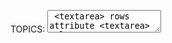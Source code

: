 TOPICS: <textarea>
        <textarea> rows attribute
        <textarea> cols attribute
        <textarea> name attribute
        <textarea> maxlength attribute
        <textarea> minlength attribute
        <textarea> required attribute
        <textarea> wrap attribute
        <textarea> autocomplete attribute
        <textarea> autofocus attribute
        <textarea> disabled attribute
        <textarea> readonly attribute
        <textarea> placeholder attribute

# HTML `<textarea>` 元素

**HTML `<textarea>` 元素**代表**多行纯文本编辑控件**，当您希望允许用户输入大量自由格式文本（例如，对评论或反馈表单的评论）时，该控件很有用。

## 技术摘要

|  |  |
| :-- | :-- |
| **内容分类** | *流式内容*，*短语内容*，*交互式内容*，*列表型、可标记的、可重置的和可提交的与表单相关的元素*。 |
| **允许的内容** | *文本* |
| **标签省略** | 不允许，开始标签和结束标签都是必需的. |
| **允许的父元素** | 任何接受 *短语内容* 的元素. |
| **允许的 ARIA 角色** | 无 |
| **DOM 接口** | **`HTMLTextAreaElement`** |

## 属性

此元素包括[全局属性](/zh-hans/webfrontend/HTML_Global_Attributes).

| 属性 | 描述 |
| :-- | :-- |
| **`rows`** | 控件的**可见文本行数**。|
| **`cols`** | 文本控件的**可见宽度**，以平均字符宽度为单位。如果指定，则必须为*正整数*。如果未指定，则默认值为 *`20`*。|
| **`name`** | 控件的**名称**。|
| **`maxlength`** | 用户可以输入的**最大字符数**（*UTF-16* 编码单元）。如果未指定此值，则用户可以输入*不限数量*的字符。|
| **`minlength`** | 用户应输入的**最小字符数**（*UTF-16* 编码单元）。|
| **`wrap`** | 指示控件如何环绕文本。可能的值为：<br><br>**`hard`:** 浏览器会自动插入换行符（CR + LF），以使每行的宽度不超过控件的宽度； <br>**`soft`:** 浏览器确保值中的所有换行符均由CR + LF对组成，但不会插入任何其他字符 <br>**`off`:** 类似于 `soft`，但将外观更改为空白：之前，不要环绕超过 `cols` 的线段，并且 `<textarea>` 可以水平滚动。<br><br>如果未指定此属性，则 *`soft`* 为其默认值。|
| **`placeholder`** | 向用户**提示**可以在控件中输入的内容。呈现提示时，占位符文本内的回车符或换行符必须视为换行符。|
| `spellcheck` | 指定`<textarea>`是否受基础浏览器/OS的拼写检查。 值可以是：<br> **`true`:** 表示该元素需要检查其拼写和语法。<br> **`default`:** 表示该元素将按照 默认行为，可能基于父元素自己的`spellcheck`值。<br> **`false`:** 指示不应对元素进行拼写检查。|

`<textarea>`元素还支持用于 *[`<input>`](/zh-hans/webfrontend/<input>)* 的几种常见属性:
**`form`**、**`autocomplete`**、**`autofocus`**、**`disabled`**、`placeholder`、**`readonly`** 和 **`required`**。

## 基本用法

以下示例显示了一个非常简单的文本区域，其中包含一定数量的行和列以及一些默认内容。

```html
<label for="t">输入文本：</label>
<textarea id="t" name="textarea"
   rows="10" cols="50">Write something here</textarea>
```

**`id`** 属性允许将 `<textarea>` 与 *[`<label>`](/zh-hans/webfrontend/<label>)* 元素相关联以实现可访问性，而 **`name`** 属性则用于设置
关联数据的名称，在提交表单后将其提交给服务器。

使用 **`rows`** 和 **`cols`** 属性可以指定 `<textarea>` 的确切大小。设置这些值是保持一致性的一个好主意，因为浏览器的默认设置可能有所不同。

如果您想要 `<textarea>` 的默认内容，请在开始和结束标签之间输入。`<textarea>` 不支持 `value` 属性。

## 用法：最小和最大长度

**`maxlength`** 指定 `<textarea>` 允许包含的最大字符数。您还可以使用 **`minlength`** 属性设置一个被视为有效的最小长度，
并使用 **`required`** 属性来指定 `<textarea>` 如果为空则不会提交（并且无效）。
这为`<textarea>`提供了简单的验证，它比其他表单元素更为基本
（例如，您不能提供特定的正则表达式来像 [`<input>`](/zh-hans/webfrontend/<input>) 元素一样，使用 *`pattern`* 属性来验证值）。

此示例的最小和最大字符数分别为`10`和`20`。试试看。

```html
<textarea name="textarea"
   rows="5" cols="30"
   minlength="10" maxlength="20">Write something here</textarea>
```

请注意，*`minlength`* 不会阻止用户删除字符，从而使输入的数字超过最小值，但确实会使输入 `<textarea>` 的值无效。还要注意，即使您设置了 `minlength` 值（例如3），
除非您也设置了 *`required`* 属性，否则空的 `<textarea>` 仍然被认为是有效的。

## 用法： 占位符 `placeholder`

本示例设置了一个**占位符**。请注意，当您开始在框中输入内容时，它是如何消失的。

```html
<textarea name="textarea"
   rows="5" cols="30"
   placeholder="Comment text."></textarea>
```

!!! warn ""
    注意：占位符 **`placeholder`** 仅用于显示应输入表单的数据示例；
    但不能替代绑定输入的 *[`<label>`](/zh-hans/webfrontend/<label>)* 元素。

## 用法：禁用和只读

这个例子显示了两个 `<textarea>` - 其中一个是 **`disabled`**，另一个是 **`readonly`**。两者兼而有之，您会看到行为上的差异 — 禁用元素禁用任何方式（并且其值未提交）；
而只读元素可选且其内容可复制（且可以提交），您只是无法编辑内容。

```html
<textarea name="textarea"
   rows="5" cols="30"
   disabled>I am a disabled textarea</textarea>

<textarea name="textarea"
   rows="5" cols="30"
   readonly>I am a readonly textarea</textarea>
```

## CSS 样式

`<textarea>` 是一个替换的元素 - 它具有固有的尺寸，如光栅图像。默认情况下，其 **`display`** 值为 **`block`**。
与其他表单元素相比，它的样式相对容易，其盒模型 (box model)，字体，配色方案等可以使用常规 [[CSS]] 轻松操作。

[样式化 HTML 表单](/zh-hans/webbfrontend/<form>)提供了一些样式化 `<textarea>` 的有用技巧。

### 基线不一致

HTML 规范没有定义 `<textarea>` 的*基线*在哪里，因此不同的浏览器将其设置在不同的位置。请勿在该元素上使用 *`vertical-align: baseline`*，其行为是无法预测的。

### 可调整大小

在大多数浏览器中，`<textarea>` 的大小是可调整的 - 您会注意到右上角的拖动手柄，可用于更改页面上元素的大小。这由 CSS 属性 **`resize`** 控制 - 默认情况下，调整大小是启用的，
但是您可以显式禁用它：

```css
/* 示例： 禁用 <textarea> 可调整大小 */
textarea {
  resize: none;
}
```

### 设置有效值和无效值的样式

`<textarea>` 元素的有效值和无效值（例如，在`minlength`，`maxlength`或`required`所设置的边界之内和之外的值）
可以使用 **`:valid`** 和 **`:invalid`** 伪类突出显示。
例如，根据文本区域的有效或无效来为其设置不同的边框：

```css
textarea:invalid {
  border: 2px dashed red;
}

textarea:valid {
   border: 2px solid lime;
}
```

## 其他与表单相关的元素

- [`<form>`, `<input>`](/zh-hans/webfrontend/<form>)
- [`<label>`](/zh-hans/webfrontend/<label>)
- [`<fieldset>`, `<legend>`](/zh-hans/webfrontend/<fieldset>)
- [`<button>`](/zh-hans/webfrontend/<button>)
- [`<select>`, `<datalist>`, `<option>`, `<optgroup>`](/zh-hans/webfrontend/<select>)
- [`<keygen>`](/zh-hans/webfrontend/<keygen>)
- [`<output>`](/zh-hans/webfrontend/<output>)
- [`<progress>`](/zh-hans/webfrontend/<progress>)
- [`<meter>`](/zh-hans/webfrontend/<meter>)
